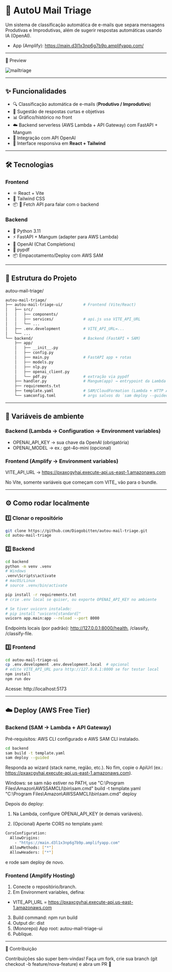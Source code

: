 # 📧 AutoU Mail Triage  

Um sistema de classificação automática de e-mails que separa mensagens Produtivas e Improdutivas, além de sugerir respostas automáticas usando IA (OpenAI).

- App (Amplify): https://main.d3l1x3np6g7b9p.amplifyapp.com/

---
📸 Preview

![mailtriage](https://github.com/user-attachments/assets/7575bdc0-81ae-4061-864f-10527117fff3)

---

## ✨ Funcionalidades
- 🔍 Classificação automática de e-mails (**Produtivo / Improdutivo**)  
- 🤖 Sugestão de respostas curtas e objetivas  
- 📊 Gráfico/histórico no front
- ☁️ Backend serverless (AWS Lambda + API Gateway) com FastAPI + Mangum  
- 🔐 Integração com API OpenAI  
- 🎨 Interface responsiva em **React + Tailwind**  

---

## 🛠️ Tecnologias

### Frontend
- ⚛️ React + Vite  
- 🎨 Tailwind CSS  
- 📦 🔗 Fetch API para falar com o backend  

### Backend
- 🐍 Python 3.11  
- ⚡ FastAPI + Mangum (adapter para AWS Lambda)
- 🧠 OpenAI (Chat Completions)
- 📄 pypdf
- 📦 Empacotamento/Deploy com AWS SAM

---

## 📂 Estrutura do Projeto

autou-mail-triage/
```bash
autou-mail-triage/
├── autou-mail-triage-ui/         # Frontend (Vite/React)
│   ├── src/
│   │   ├── components/
│   │   ├── services/             # api.js usa VITE_API_URL
│   │   └── ...
│   ├── .env.development          # VITE_API_URL=...
│   └── ...
└── backend/                      # Backend (FastAPI + SAM)
    ├── app/
    │   ├── __init__.py
    │   ├── config.py
    │   ├── main.py               # FastAPI app + rotas
    │   ├── models.py
    │   ├── nlp.py
    │   ├── openai_client.py
    │   └── pdf.py                # extração via pypdf
    ├── handler.py                # Mangum(app) → entrypoint da Lambda
    ├── requirements.txt
    ├── template.yaml             # SAM/CloudFormation (Lambda + HTTP API)
    └── samconfig.toml            # args salvos do `sam deploy --guided` (opcional)

```

---
## 🔧 Variáveis de ambiente
### Backend (Lambda → Configuration → Environment variables)
- OPENAI_API_KEY → sua chave da OpenAI (obrigatória)
- OPENAI_MODEL → ex.: gpt-4o-mini (opcional)

### Frontend (Amplify → Environment variables)

VITE_API_URL → https://pxaxcgyhai.execute-api.us-east-1.amazonaws.com

No Vite, somente variáveis que começam com VITE_ vão para o bundle.

---

## ⚙️ Como rodar localmente

### 1️⃣ Clonar o repositório
```bash
git clone https://github.com/Diogobitten/autou-mail-triage.git
cd autou-mail-triage
````
### 2️⃣ Backend
```bash
cd backend
python -m venv .venv
# Windows
.venv\Scripts\activate
# macOS/Linux
# source .venv/bin/activate

pip install -r requirements.txt
# crie .env local se quiser, ou exporte OPENAI_API_KEY no ambiente

# Se tiver uvicorn instalado:
# pip install "uvicorn[standard]"
uvicorn app.main:app --reload --port 8000
```
Endpoints locais (por padrão): http://127.0.0.1:8000/health, /classify, /classify-file.

### 3️⃣ Frontend
```bash
cd autou-mail-triage-ui
cp .env.development .env.development.local  # opcional
# edite VITE_API_URL para http://127.0.0.1:8000 se for testar local
npm install
npm run dev
```
Acesse: http://localhost:5173

---
## ☁️ Deploy (AWS Free Tier)
### Backend (SAM → Lambda + API Gateway)

Pré-requisitos: AWS CLI configurado e AWS SAM CLI instalado.
```bash
cd backend
sam build -t template.yaml
sam deploy --guided

````
Responda ao wizard (stack name, região, etc.). No fim, copie o ApiUrl (ex.: https://pxaxcgyhai.execute-api.us-east-1.amazonaws.com).

Windows: se sam não estiver no PATH, use
"C:\Program Files\Amazon\AWSSAMCLI\bin\sam.cmd" build -t template.yaml
"C:\Program Files\Amazon\AWSSAMCLI\bin\sam.cmd" deploy

Depois do deploy:

1. Na Lambda, configure OPENAI_API_KEY (e demais variáveis).

2. (Opcional) Aperte CORS no template.yaml:
```bash
CorsConfiguration:
  AllowOrigins:
    - "https://main.d3l1x3np6g7b9p.amplifyapp.com"
  AllowMethods: ["*"]
  AllowHeaders: ["*"]

```
e rode sam deploy de novo.

### Frontend (Amplify Hosting)

1. Conecte o repositório/branch.
2. Em Environment variables, defina:
 - VITE_API_URL = https://pxaxcgyhai.execute-api.us-east-1.amazonaws.com
3. Build command: npm run build
4. Output dir: dist
5. (Monorepo) App root: autou-mail-triage-ui
6. Publique.

---
 🤝 Contribuição

Contribuições são super bem-vindas!
Faça um fork, crie sua branch (git checkout -b feature/nova-feature) e abra um PR 🚀





